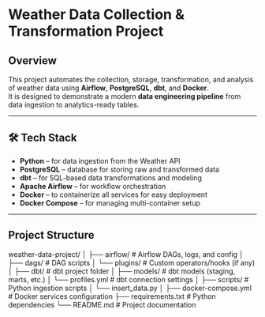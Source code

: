 # Weather Data Collection & Transformation Project

## Overview
This project automates the collection, storage, transformation, and analysis of weather data using **Airflow**, **PostgreSQL**, **dbt**, and **Docker**.  
It is designed to demonstrate a modern **data engineering pipeline** from data ingestion to analytics-ready tables.

---

## 🛠️ Tech Stack
- **Python** – for data ingestion from the Weather API
- **PostgreSQL** – database for storing raw and transformed data
- **dbt** – for SQL-based data transformations and modeling
- **Apache Airflow** – for workflow orchestration
- **Docker** – to containerize all services for easy deployment
- **Docker Compose** – for managing multi-container setup

---

##  Project Structure
weather-data-project/
│
├── airflow/ # Airflow DAGs, logs, and config
│ ├── dags/ # DAG scripts
│ └── plugins/ # Custom operators/hooks (if any)
│
├── dbt/ # dbt project folder
│ ├── models/ # dbt models (staging, marts, etc.)
│ └── profiles.yml # dbt connection settings
│
├── scripts/ # Python ingestion scripts
│ └── insert_data.py
│
├── docker-compose.yml # Docker services configuration
├── requirements.txt # Python dependencies
└── README.md # Project documentation
